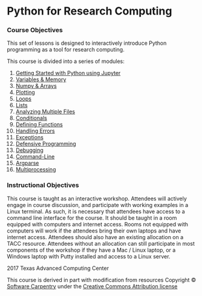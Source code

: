 # Python for Research Computing

### Course Objectives

This set of lessons is designed to interactively introduce Python programming as a tool for research computing.

This course is divided into a series of modules:

 1. [Getting Started with Python using Jupyter](intro_to_python_011_jupyter.md)
 2. [Variables & Memory](intro_to_python_016_variables.md)
 3. [Numpy & Arrays](intro_to_python_017_libraries.md)
 4. [Plotting](intro_to_python_018_plotting.md)
 5. [Loops](intro_to_python_020_loops.md)
 6. [Lists](intro_to_python_030_lists.md)
 7. [Analyzing Multiple Files](intro_to_python_040_files.md)
 8. [Conditionals](intro_to_python_050_conditionals.md)
 9. [Defining Functions](intro_to_python_060_functions.md)
10. [Handling Errors](intro_to_python_070_errors.md)
11. [Exceptions](intro_to_python_071_exceptions.md)
12. [Defensive Programming](intro_to_python_080_defensive.md)
13. [Debugging](intro_to_python_090_debugging.md)
14. [Command-Line](intro_to_python_100_cmdline.md)
15. [Argparse](intro_to_python_101_argparse.md)
16. [Multiprocessing](intro_to_python_110_multiprocessing.md)

<!---
In addition, there are a series of hands-on exercises.

* [Hands-on Exercises](intro_to_python_500_exercises.md)
--->

### Instructional Objectives

This course is taught as an interactive workshop. Attendees will actively engage in course discussion, and participate with working examples in a Linux terminal. As such, it is necessary that attendees have access to a command line interface for the course. It should be taught in a room equipped with computers and internet access. Rooms not equipped with computers will work if the attendees bring their own laptops and have internet access. Attendees should also have an existing allocation on a TACC resource. Attendees without an allocation can still participate in most components of the workshop if they have a Mac / Linux laptop, or a Windows laptop with Putty installed and access to a Linux server.

2017 Texas Advanced Computing Center

This course is derived in part with modification from resources Copyright © [Software Carpentry](http://software-carpentry.org/) under the [Creative Commons Attribution license](https://creativecommons.org/licenses/by/4.0/)
